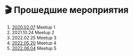 # 🎬 Прошедшие мероприятия

1. [2020.02.07](2020-02-07/README.md) Meetup 1
2. 2021.10.24 Meetup 2
3. 2022.02.25 Meetup 3
4. [2022.05.20](2022-05-20/README.md) Meetup 4
5. [2022.06.04](2022-06-04/README.md) Meetup 5
